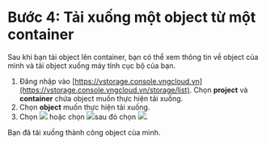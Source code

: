 # Bước 4: Tải xuống một object từ một container

Sau khi bạn tải object lên container, bạn có thể xem thông tin về object của mình và tải object xuống máy tính cục bộ của bạn.

1. Đăng nhập vào [https://vstorage.console.vngcloud.vn](https://vstorage.console.vngcloud.vn/storage/list). Chọn **project** và **container** chứa object muốn thực hiện tải xuống.&#x20;
2. Chọn **object** muốn thực hiện tải xuống.
3. Chọn ![](https://docs.vngcloud.vn/download/thumbnails/49648419/image2023-3-6\_9-50-12.png?version=1\&modificationDate=1678071013000\&api=v2) hoặc chọn ![](https://docs.vngcloud.vn/download/thumbnails/49648419/image2023-6-28\_11-45-59.png?version=1\&modificationDate=1687927559000\&api=v2)sau đó chọn ![](https://docs.vngcloud.vn/download/thumbnails/49648419/image2023-6-28\_11-46-15.png?version=1\&modificationDate=1687927576000\&api=v2).

Bạn đã tải xuống thành công object của mình.
